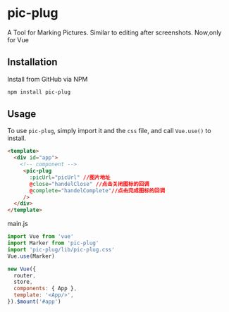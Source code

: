 # pic-plug
A Tool for Marking Pictures. 
Similar to editing after screenshots.
Now,only for Vue


## Installation 
Install from GitHub via NPM
```bash
npm install pic-plug
```
## Usage

To use `pic-plug`, simply import it and the `css` file, and call `Vue.use()` to install.

```html
<template>
  <div id="app">
    <!-- component -->
     <pic-plug 
       :picUrl="picUrl" //图片地址
       @close="handelClose" //点击关闭图标的回调
       @complete="handelComplete"//点击完成图标的回调
     />
  </div>
</template>
```

main.js
```javascript
import Vue from 'vue'
import Marker from 'pic-plug'
import 'pic-plug/lib/pic-plug.css'
Vue.use(Marker)

new Vue({
  router,
  store,
  components: { App },
  template: '<App/>',
}).$mount('#app')
```

